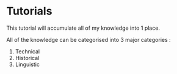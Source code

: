 <h1>Tutorials</h1>

<div><p>
This tutorial will accumulate all of my knowledge into 1 place.
</p>
<p>
All of the knowledge can be categorised into 3 major categories : 
<ol>
  <li> Technical
  <li> Historical
  <li> Linguistic
</ol>
</p></div>
